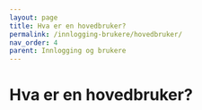 ```yaml
---
layout: page
title: Hva er en hovedbruker?
permalink: /innlogging-brukere/hovedbruker/
nav_order: 4
parent: Innlogging og brukere
---
```


# Hva er en hovedbruker?

